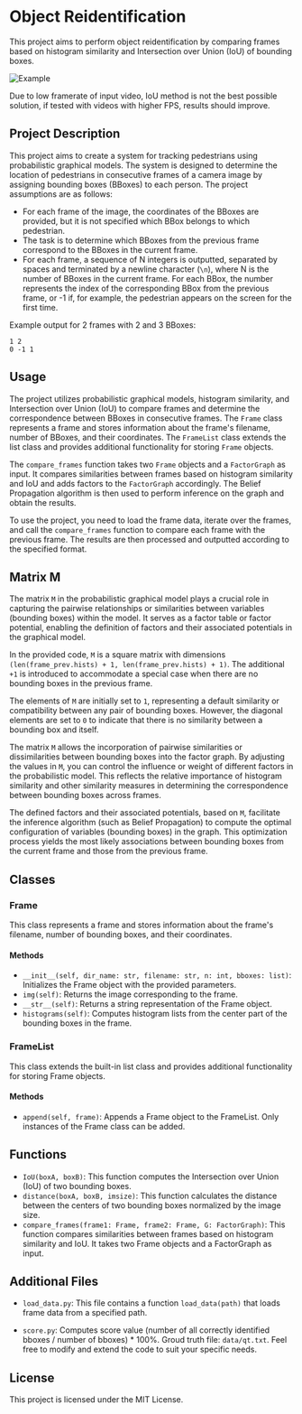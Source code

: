 # Object Reidentification

This project aims to perform object reidentification by comparing frames based on histogram similarity and Intersection over Union (IoU) of bounding boxes.

![Example](resources/example.gif)

Due to low framerate of input video, IoU method is not the best possible solution, if tested with videos with higher FPS, results should improve.

## Project Description

This project aims to create a system for tracking pedestrians using probabilistic graphical models. The system is designed to determine the location of pedestrians in consecutive frames of a camera image by assigning bounding boxes (BBoxes) to each person. The project assumptions are as follows:

- For each frame of the image, the coordinates of the BBoxes are provided, but it is not specified which BBox belongs to which pedestrian.
- The task is to determine which BBoxes from the previous frame correspond to the BBoxes in the current frame.
- For each frame, a sequence of N integers is outputted, separated by spaces and terminated by a newline character (`\n`), where N is the number of BBoxes in the current frame. For each BBox, the number represents the index of the corresponding BBox from the previous frame, or -1 if, for example, the pedestrian appears on the screen for the first time.

Example output for 2 frames with 2 and 3 BBoxes:

    1 2
    0 -1 1
    

## Usage

The project utilizes probabilistic graphical models, histogram similarity, and Intersection over Union (IoU) to compare frames and determine the correspondence between BBoxes in consecutive frames. The `Frame` class represents a frame and stores information about the frame's filename, number of BBoxes, and their coordinates. The `FrameList` class extends the list class and provides additional functionality for storing `Frame` objects.

The `compare_frames` function takes two `Frame` objects and a `FactorGraph` as input. It compares similarities between frames based on histogram similarity and IoU and adds factors to the `FactorGraph` accordingly. The Belief Propagation algorithm is then used to perform inference on the graph and obtain the results.

To use the project, you need to load the frame data, iterate over the frames, and call the `compare_frames` function to compare each frame with the previous frame. The results are then processed and outputted according to the specified format.

## Matrix M

The matrix `M` in the probabilistic graphical model plays a crucial role in capturing the pairwise relationships or similarities between variables (bounding boxes) within the model. It serves as a factor table or factor potential, enabling the definition of factors and their associated potentials in the graphical model.

In the provided code, `M` is a square matrix with dimensions `(len(frame_prev.hists) + 1, len(frame_prev.hists) + 1)`. The additional `+1` is introduced to accommodate a special case when there are no bounding boxes in the previous frame.

The elements of `M` are initially set to `1`, representing a default similarity or compatibility between any pair of bounding boxes. However, the diagonal elements are set to `0` to indicate that there is no similarity between a bounding box and itself.

The matrix `M` allows the incorporation of pairwise similarities or dissimilarities between bounding boxes into the factor graph. By adjusting the values in `M`, you can control the influence or weight of different factors in the probabilistic model. This reflects the relative importance of histogram similarity and other similarity measures in determining the correspondence between bounding boxes across frames.

The defined factors and their associated potentials, based on `M`, facilitate the inference algorithm (such as Belief Propagation) to compute the optimal configuration of variables (bounding boxes) in the graph. This optimization process yields the most likely associations between bounding boxes from the current frame and those from the previous frame.

## Classes

### Frame

This class represents a frame and stores information about the frame's filename, number of bounding boxes, and their coordinates.

#### Methods

- `__init__(self, dir_name: str, filename: str, n: int, bboxes: list)`: Initializes the Frame object with the provided parameters.
- `img(self)`: Returns the image corresponding to the frame.
- `__str__(self)`: Returns a string representation of the Frame object.
- `histograms(self)`: Computes histogram lists from the center part of the bounding boxes in the frame.

### FrameList

This class extends the built-in list class and provides additional functionality for storing Frame objects.

#### Methods

- `append(self, frame)`: Appends a Frame object to the FrameList. Only instances of the Frame class can be added.

## Functions

- `IoU(boxA, boxB)`: This function computes the Intersection over Union (IoU) of two bounding boxes.
- `distance(boxA, boxB, imsize)`: This function calculates the distance between the centers of two bounding boxes normalized by the image size.
- `compare_frames(frame1: Frame, frame2: Frame, G: FactorGraph)`: This function compares similarities between frames based on histogram similarity and IoU. It takes two Frame objects and a FactorGraph as input.

## Additional Files

- `load_data.py`: This file contains a function `load_data(path)` that loads frame data from a specified path.

- `score.py`: Computes score value (number of all correctly identified bboxes / number of bboxes) * 100%. Groud truth file: `data/qt.txt`.
Feel free to modify and extend the code to suit your specific needs.

## License

This project is licensed under the MIT License.
